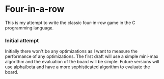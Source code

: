 # Four-in-a-row
This is my attempt to write the classic four-in-row game
in the C programming language.

### Initial attempt
Initially there won't be any optimizations as I want to measure the performance
of any optimizations.
The first draft will use a simple mini-max algorithm and the evaluation of the board
will be simple. Future versions will use alpha/beta and have a more sophisticated 
algorithm to evaluate the board.

